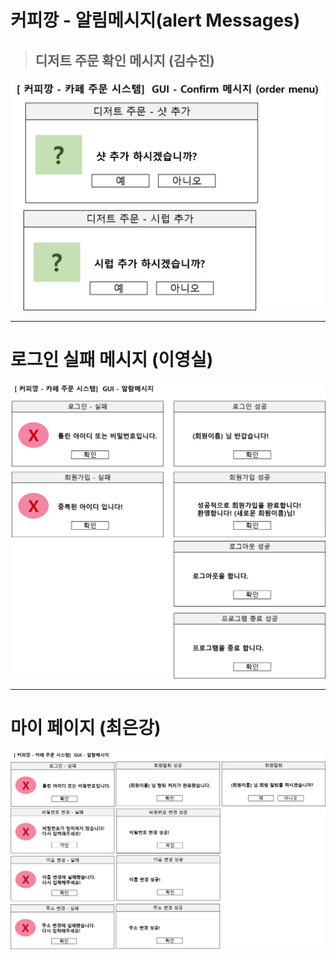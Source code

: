 # 커피깡 - 알림메시지(alert Messages)

> ## 디저트 주문 확인 메시지 (김수진)

![](../readme_imgs/alert_message/confirm_yes_no.png)




<hr>

# 로그인 실패 메시지 (이영실)
![](../readme_imgs/alert_message/member_enroll_alert.png)


<hr>

# 마이 페이지 (최은강)
![](../readme_imgs/alert_message/mypage_alert.png)
